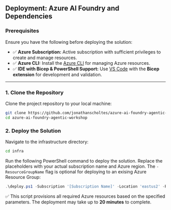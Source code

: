 ## Deployment: Azure AI Foundry and Dependencies

### **Prerequisites**
Ensure you have the following before deploying the solution:
- ✅ **Azure Subscription:** Active subscription with sufficient privileges to create and manage resources.  
- ✅ **Azure CLI:** Install the [Azure CLI](https://learn.microsoft.com/en-us/cli/azure/get-started-with-azure-cli) for managing Azure resources.  
- ✅ **IDE with Bicep & PowerShell Support:** Use [VS Code](https://code.visualstudio.com/download) with the **Bicep extension** for development and validation.  

---

### **1. Clone the Repository**
Clone the project repository to your local machine:

```bash
git clone https://github.com/jonathanscholtes/azure-ai-foundry-agentic-workshop.git
cd azure-ai-foundry-agentic-workshop
```


### 2. Deploy the Solution  
Navigate to the infrastructure directory:

```bash
cd infra
```

Run the following PowerShell command to deploy the solution. Replace the placeholders with your actual subscription name and Azure region. The `-ResourceGroupName` flag is optional for deploying to an exising Azure Resource Group:

```powershell
.\deploy.ps1 -Subscription '[Subscription Name]' -Location 'eastus2' -ResourceGroupName '[Name of existing resource group (optional)]'
```

✅ This script provisions all required Azure resources based on the specified parameters. The deployment may take up to **20 minutes** to complete.






  